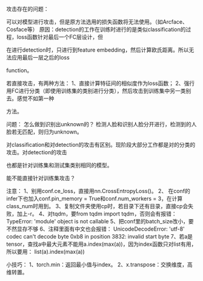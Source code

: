 攻击存在的问题：

可以对模型进行攻击，但是原方法选用的损失函数将无法使用。（如Arcface、Cosface等）
原因：detection的工作在训练时进行的是类似classification的过程，loss函数针对最后一个FC层设计，但

在进行detection时，只进行到feature embedding，然后计算欧氏距离。所以无法应用最后一层之后的loss 

function。

若直接攻击，有两种方法：
1、直接计算特征间的相似度作为loss函数；
2、强行用FC进行分类（即使用训练集的类别进行分类），然后攻击到训练集中另一类别去。感觉不如第一种

方法。

问题：
怎么做到识别出unknown的？
检测人脸和识别人脸分开进行，检测到的人脸若无匹配，则归为unknown。


对classification和对detection的攻击有区别。现阶段大部分工作都是对的分类的攻击。对detection的攻击

也都是针对训练集和测试集类别相同的模型。

能不能直接针对训练集攻击？

注意：
1、别用conf.ce_loss，直接用nn.CrossEntropyLoss()。
2、 在conf的infer下也加入conf.pin_memory = True和conf.num_workers = 3，在计算class_num时用到。
3、复制文件夹使用cp时，若目录下还有目录，直接cp会失败，加上-r。
4、对tqdm，要from tqdm import tqdm，否则会有报错：TypeError: 'module' object is not callable
5、把conf里的batch_size改小，要不然显存不够
6、注释里面有中文也会报错：
UnicodeDecodeError: 'utf-8' codec can't decode byte 0xb8 in position 3832: invalid start byte
7、若a是tensor，查找a中最大元素不能用a.index(max(a))，因为index函数只对list有用，所以要用：
list(a).index(max(a))

小技巧：
1、torch.min：返回最小值与index。
2、x.transpose：交换维度，高维转置。
